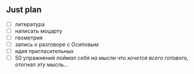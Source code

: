 ## Just plan
- [ ] литература 
- [ ] написать моцарту 
- [ ] геометрия 
- [ ] запись о разговоре с Осиповым 
- [ ] идея пригласительных
- [ ] 50 упражнений
*поймал себя на мысли что хочется всего готового, отогнал эту мысль...*
